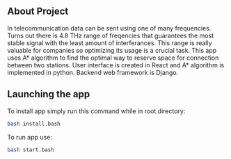 ## About Project
In telecommunication data can be sent using one of many frequencies. Turns out there is 4.8 THz range of freqencies that guarantees the most stable signal with the least amount of interferances. This range is really valuable for companies so optimizing its usage is a crucial task. This app uses A* algorithm to find the optimal way to reserve space for connection between two stations. User interface is created in React and A* algorithm is implemented in python. Backend web framework is Django.

## Launching the app
To install app simply run this command while in root directory:
```bash
bash install.bash
```

To run app use:
```bash
bash start.bash
```
